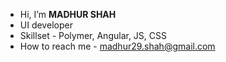 - Hi, I’m **MADHUR SHAH**
- UI developer
- Skillset - Polymer, Angular, JS, CSS
- How to reach me - madhur29.shah@gmail.com 

<!---
madhur29shah87/madhur29shah87 is a ✨ special ✨ repository because its `README.md` (this file) appears on your GitHub profile.
You can click the Preview link to take a look at your changes.
--->
